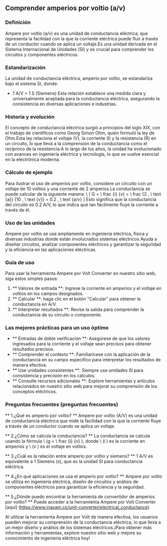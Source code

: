 ## Comprender amperios por voltio (a/v)

### Definición
Ampere por voltio (a/v) es una unidad de conductancia eléctrica, que representa la facilidad con la que la corriente eléctrica puede fluir a través de un conductor cuando se aplica un voltaje.Es una unidad derivada en el Sistema Internacional de Unidades (SI) y es crucial para comprender los circuitos y componentes eléctricos.

### Estandarización
La unidad de conductancia eléctrica, amperio por voltio, se estandariza bajo el sistema SI, donde:
- 1 A/V = 1 S (Siemens)
Esta relación establece una medida clara y universalmente aceptada para la conductancia eléctrica, asegurando la consistencia en diversas aplicaciones e industrias.

### Historia y evolución
El concepto de conductancia eléctrica surgió a principios del siglo XIX, con el trabajo de científicos como Georg Simon Ohm, quien formuló la ley de Ohm.Esta ley relaciona el voltaje (V), la corriente (I) y la resistencia (R) en un circuito, lo que lleva a la comprensión de la conductancia como el recíproco de la resistencia.A lo largo de los años, la unidad ha evolucionado con avances en ingeniería eléctrica y tecnología, lo que se vuelve esencial en la electrónica moderna.

### Cálculo de ejemplo
Para ilustrar el uso de amperios por voltio, considere un circuito con un voltaje de 10 voltios y una corriente de 2 amperios.La conductancia se puede calcular de la siguiente manera:
\ [
G = \ frac {i} {v} = \ frac {2 \, \ text {a}} {10 \, \ text {v}} = 0.2 \, \ text {a/v}
\]
Esto significa que la conductancia del circuito es 0.2 A/V, lo que indica qué tan fácilmente fluye la corriente a través de él.

### Uso de las unidades
Ampere por voltio se usa ampliamente en ingeniería eléctrica, física y diversas industrias donde están involucrados sistemas eléctricos.Ayuda a diseñar circuitos, analizar componentes eléctricos y garantizar la seguridad y la eficiencia en las aplicaciones eléctricas.

### Guía de uso
Para usar la herramienta Ampere por Volt Converter en nuestro sitio web, siga estos simples pasos:
1. ** Valores de entrada **: Ingrese la corriente en amperios y el voltaje en voltios en los campos designados.
2. ** Calcular **: haga clic en el botón "Calcular" para obtener la conductancia en A/V.
3. ** Interpretar resultados **: Revise la salida para comprender la conductancia de su circuito o componente.

### Las mejores prácticas para un uso óptimo
- ** Entradas de doble verificación **: Asegúrese de que los valores ingresados ​​para la corriente y el voltaje sean precisos para obtener resultados precisos.
- ** Comprender el contexto **: Familiarícese con la aplicación de la conductancia en su campo específico para interpretar los resultados de manera efectiva.
- ** Use unidades consistentes **: Siempre use unidades SI para consistencia y precisión en los cálculos.
- ** Consulte recursos adicionales **: Explore herramientas y artículos relacionados en nuestro sitio web para mejorar su comprensión de los conceptos eléctricos.

### Preguntas frecuentes (preguntas frecuentes)

** 1.¿Qué es amperio por voltio? **
Ampere por voltio (A/V) es una unidad de conductancia eléctrica que mide la facilidad con la que la corriente fluye a través de un conductor cuando se aplica un voltaje.

** 2.¿Cómo se calcula la conductancia? **
La conductancia se calcula usando la fórmula \ (g = \ frac {i} {v} \), donde \ (i \) es la corriente en amperios y \ (v \) es el voltaje en voltios.

** 3.¿Cuál es la relación entre amperio por voltio y siemens? **
1 A/V es equivalente a 1 Siemens (s), que es la unidad SI para conductancia eléctrica.

** 4.¿En qué aplicaciones se usa el amperio por voltio? **
Ampere por voltio se utiliza en ingeniería eléctrica, diseño de circuitos y análisis de componentes eléctricos para garantizar la eficiencia y la seguridad.

** 5.¿Dónde puedo encontrar la herramienta de convertidor de amperios por voltio? **
Puede acceder a la herramienta Ampere por Volt Converter [aquí] (https://www.inayam.co/unit-converter/electrical_conductance).

Al utilizar la herramienta Ampere por Volt de manera efectiva, los usuarios pueden mejorar su comprensión de la conductancia eléctrica, lo que lleva a un mejor diseño y análisis de los sistemas eléctricos.¡Para obtener más información y herramientas, explore nuestro sitio web y mejore su conocimiento de ingeniería eléctrica hoy!